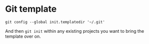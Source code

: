 # Git template

`git config --global init.templatedir '~/.git'`

And then `git init` within any existing projects you want to bring the template over on.
